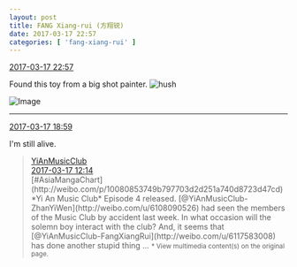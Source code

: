 ```yaml
---
layout: post
title: FANG Xiang-rui (方翔锐)
date: 2017-03-17 22:57
categories: [ 'fang-xiang-rui' ]
---
```


<div class="weibo-info">
  <a href="http://weibo.com/6117583008/EAggeFwo1">2017-03-17 22:57</a>
</div>

Found this toy from a big shot painter. ![hush](http://img.t.sinajs.cn/t4/appstyle/expression/ext/normal/a6/x_org.gif)

<!-- more -->

![Image](http://wx1.sinaimg.cn/mw690/006G0KNGgy1fdq8bymlvqj30qo0zkjwn.jpg)

---

<div class="weibo-info">
  <a href="http://weibo.com/6117583008/EAeHA8ngS">2017-03-17 18:59</a>
</div>

I'm still alive.

> <div class="weibo-post-name">
>   <a href="http://weibo.com/u/6094546964">YiAnMusicClub</a>
> </div>
> <div class="weibo-info">
>   <a href="http://weibo.com/6094546964/EAc2Xdfwg">2017-03-17 12:14</a>
> </div>
> [#AsiaMangaChart](http://weibo.com/p/10080853749b797703d2d251a740d8723d47cd) *Yi An Music Club* Episode 4 released. [@YiAnMusicClub-ZhanYiWen](http://weibo.com/u/6108090526) had seen the members of the Music Club by accident last week. In what occasion will the solemn boy interact with the club? And, it seems that [@YiAnMusicClub-FangXiangRui](http://weibo.com/u/6117583008) has done another stupid thing …  
> <small>* View multimedia content(s) on the original page.</small>
